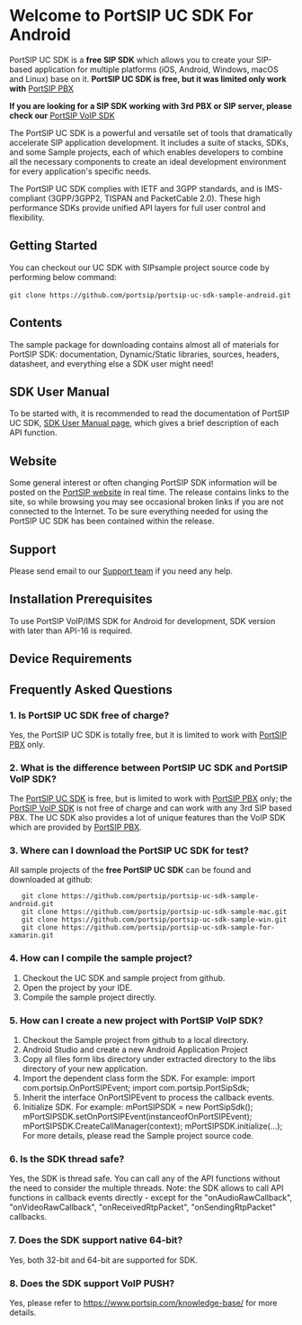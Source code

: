 # Welcome to PortSIP UC SDK For Android

PortSIP UC SDK is a **free SIP SDK** which allows you to create your SIP-based application for multiple platforms (iOS, Android, Windows, macOS and Linux) base on it.
**PortSIP UC SDK is free, but it was limited only work with** [PortSIP PBX](https://www.portsip.com/portsip-pbx)

**If you are looking for a SIP SDK working with 3rd PBX or SIP server, please check our** [PortSIP VoIP SDK](https://github.com/portsip/portsip-voip-sdk-sample-for-android)

The PortSIP UC SDK is a powerful and versatile set of tools that dramatically accelerate SIP application development. It includes a suite of stacks, SDKs, and some Sample projects, each of which enables developers to combine all the necessary components to create an ideal development environment for every application's specific needs.

The PortSIP UC SDK complies with IETF and 3GPP standards, and is IMS-compliant (3GPP/3GPP2, TISPAN and PacketCable 2.0).
These high performance SDKs provide unified API layers for full user control and flexibility.


## Getting Started

You can checkout our UC SDK with SIPsample project source code by performing below command:<br><br>
```git clone https://github.com/portsip/portsip-uc-sdk-sample-android.git```

## Contents

 The sample package for downloading contains almost all of materials for PortSIP SDK: documentation,
 Dynamic/Static libraries, sources, headers, datasheet, and everything else a SDK user might
 need!


## SDK User Manual

 To be started with, it is recommended to read the documentation of PortSIP UC SDK, [SDK User Manual page](https://www.portsip.com/voip-sdk-user-manual/), which gives a brief
 description of each API function.


## Website

Some general interest or often changing PortSIP SDK information will be posted on the [PortSIP website](https://www.portsip.com) in real time. The release contains links to the site, so while browsing you may see occasional broken links if you are not connected to the Internet. To be sure everything needed for using the PortSIP UC SDK has been contained within the release.

## Support

Please send email to our <a href="mailto:support@portsip.com">Support team</a> if you need any help.

## Installation Prerequisites

To use PortSIP VoIP/IMS SDK for Android for development, SDK version with later than API-16 is required.

## Device Requirements


## Frequently Asked Questions
### 1. Is PortSIP UC SDK free of charge?

  Yes, the PortSIP UC SDK is totally free, but it is limited to work with <a href="https://www.portsip.com/portsip-pbx/" target="_blank">PortSIP PBX</a> only.

### 2. What is the difference between PortSIP UC SDK and PortSIP VoIP SDK?

  The <a href="https://www.portsip.com/portsip-uc-sdk/" target="_blank">PortSIP UC SDK</a> is free, but is limited to work with <a href="https://www.portsip.com/portsip-pbx/" target="_blank">PortSIP PBX</a> only; the <a href="https://www.portsip.com/portsip-pbx/" target="_blank">PortSIP VoIP SDK</a> is not free of charge and can work with any 3rd SIP based PBX. The UC SDK also provides a lot of unique features than the VoIP SDK which are provided by <a href="https://www.portsip.com/portsip-pbx/" target="_blank">PortSIP PBX</a>.

### 3. Where can I download the PortSIP UC SDK for test?

All sample projects of the **free PortSIP UC SDK** can be found and downloaded at github:
  <br>
```git clone https://github.com/portsip/portsip-uc-sdk-sample-ios.git
   git clone https://github.com/portsip/portsip-uc-sdk-sample-android.git
   git clone https://github.com/portsip/portsip-uc-sdk-sample-mac.git
   git clone https://github.com/portsip/portsip-uc-sdk-sample-win.git
   git clone https://github.com/portsip/portsip-uc-sdk-sample-for-xamarin.git
```


### 4. How can I compile the sample project?

  1. Checkout the UC SDK and sample project from github.
  2. Open the project by your IDE.
  3. Compile the sample project directly.


### 5. How can I create a new project with PortSIP VoIP SDK?

  1. Checkout the Sample project from github to a local directory.
  2. Android Studio and create a new Android Application Project
  3. Copy all files form libs directory under extracted directory to the libs directory of your new application.
  4. Import the dependent class form the SDK. For example:
 			import com.portsip.OnPortSIPEvent;
			import com.portsip.PortSipSdk;
  5. Inherit the interface OnPortSIPEvent to process the callback events.
  6. Initialize SDK. For example:
			mPortSIPSDK = new PortSipSdk();
			mPortSIPSDK.setOnPortSIPEvent(instanceofOnPortSIPEvent);
			mPortSIPSDK.CreateCallManager(context);
			mPortSIPSDK.initialize(...);
  For more details, please read the Sample project source code.


### 6. Is the SDK thread safe?
Yes, the SDK is thread safe. You can call any of the API functions without the need to consider the multiple threads.
Note: the SDK allows to call API functions in callback events directly - except for the "onAudioRawCallback", "onVideoRawCallback", "onReceivedRtpPacket", "onSendingRtpPacket" callbacks.

### 7. Does the SDK support native 64-bit?
Yes, both 32-bit and 64-bit are supported for SDK.

### 8. Does the SDK support VoIP PUSH?
Yes, please refer to <a href="https://www.portsip.com/knowledge-base/" target="_blank">https://www.portsip.com/knowledge-base/</a> for more details.
